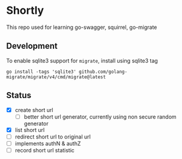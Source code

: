# Shortly

This repo used for learning go-swagger, squirrel, go-migrate

## Development
To enable sqlite3 support for `migrate`, install using sqlite3 tag  
```
go install -tags 'sqlite3' github.com/golang-migrate/migrate/v4/cmd/migrate@latest
```

## Status
- [x] create short url
    - [ ] better short url generator, currently using non secure random generator
- [x] list short url
- [ ] redirect short url to original url
- [ ] implements authN & authZ
- [ ] record short url statistic
